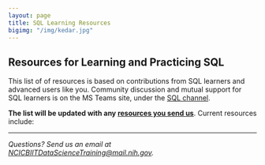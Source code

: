 ```yaml
---
layout: page
title: SQL Learning Resources
bigimg: "/img/kedar.jpg"
---
```


## Resources for Learning and Practicing SQL

This list of of resources is based on contributions from SQL learners and advanced users like you.  Community discussion and mutual support for SQL learners is on the MS Teams site, under the [SQL channel](https://teams.microsoft.com/l/channel/19%3a55834aad5a334e46b7fa716626505f0f%40thread.skype/SQL?groupId=ac0387a5-f532-4379-a234-73eca4399e11&tenantId=14b77578-9773-42d5-8507-251ca2dc2b06).

**The list will be updated with any [resources you send us](mailto:NCICBIITDataScienceTraining@mail.nih.gov)**. Current resources include:


---
*Questions? Send us an email at [NCICBIITDataScienceTraining@mail.nih.gov](mailto:NCICBIITDataScienceTraining@mail.nih.gov).*

